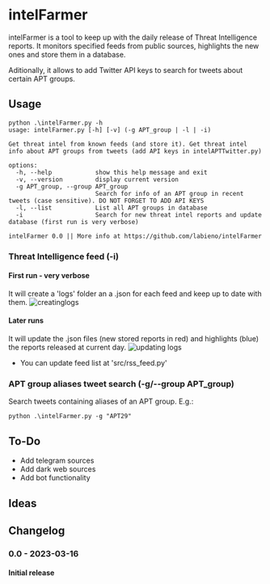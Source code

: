# intelFarmer

intelFarmer is a tool to keep up with the daily release of Threat Intelligence reports. It monitors specified feeds from public sources, highlights the new ones and store them in a database.

Aditionally, it allows to add Twitter API keys to search for tweets about certain APT groups.

## Usage
```
python .\intelFarmer.py -h
usage: intelFarmer.py [-h] [-v] (-g APT_group | -l | -i)

Get threat intel from known feeds (and store it). Get threat intel info about APT groups from tweets (add API keys in intelAPTTwitter.py)

options:
  -h, --help            show this help message and exit
  -v, --version         display current version
  -g APT_group, --group APT_group
                        Search for info of an APT group in recent tweets (case sensitive). DO NOT FORGET TO ADD API KEYS
  -l, --list            List all APT groups in database
  -i                    Search for new threat intel reports and update database (first run is very verbose)

intelFarmer 0.0 || More info at https://github.com/labieno/intelFarmer
```

### Threat Intelligence feed (-i)

#### First run - very verbose
It will create a 'logs' folder an a .json for each feed and keep up to date with them.
![creatinglogs](https://user-images.githubusercontent.com/62944884/225639399-e39c8c54-4a15-4ed4-962a-cb80208f4bd8.png)


#### Later runs
It will update the .json files (new stored reports in red) and highlights (blue) the reports released at current day.
![updating logs](https://user-images.githubusercontent.com/62944884/225639448-53a98374-2e9b-47f2-93fc-6c1784897792.png)


* You can update feed list at 'src/rss_feed.py'

### APT group aliases tweet search (-g/--group APT_group)
Search tweets containing aliases of an APT group. E.g.:
```
python .\intelFarmer.py -g "APT29"
```


## To-Do
* Add telegram sources
* Add dark web sources
* Add bot functionality

## Ideas

## Changelog
### 0.0 - 2023-03-16
#### Initial release
